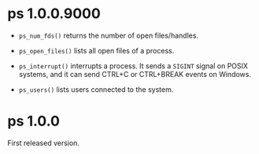 
# ps 1.0.0.9000

* `ps_num_fds()` returns the number of open files/handles.

* `ps_open_files()` lists all open files of a process.

* `ps_interrupt()` interrupts a process. It sends a `SIGINT` signal on
  POSIX systems, and it can send CTRL+C or CTRL+BREAK events on Windows.

* `ps_users()` lists users connected to the system.

# ps 1.0.0

First released version.
